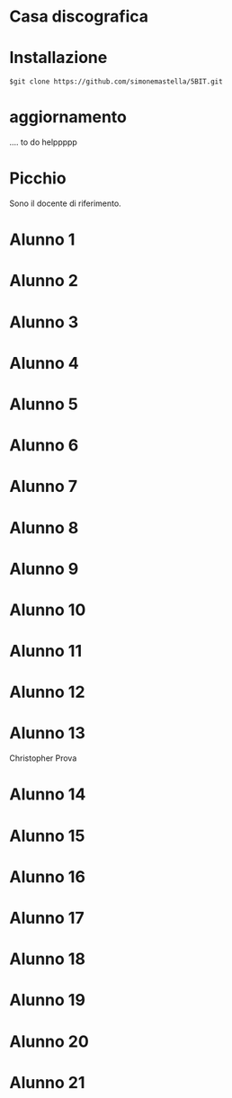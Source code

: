 Casa discografica
=================
# Installazione
```
$git clone https://github.com/simonemastella/5BIT.git
```
# aggiornamento
.... to do helppppp
# Picchio
Sono il docente di riferimento.
# Alunno 1

# Alunno 2

# Alunno 3

# Alunno 4

# Alunno 5

# Alunno 6

# Alunno 7

# Alunno 8

# Alunno 9

# Alunno 10

# Alunno 11

# Alunno 12

# Alunno 13
Christopher Prova
# Alunno 14

# Alunno 15

# Alunno 16

# Alunno 17

# Alunno 18

# Alunno 19

# Alunno 20

# Alunno 21


